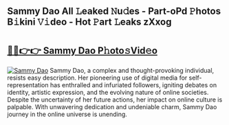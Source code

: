 ## Sammy Dao All 𝙻eaked 𝙽u𝚍es - Part-oPd 𝙿hotos B𝚒kini 𝚅𝚒deo - Hot 𝙿art 𝙻eaks zXxog

# <h2><a href="http://ld7jb9t.urlbe.top/?page=Sammy+Dao">🔗🔗👉👉 Sammy Dao P𝚑oto𝚜Vid𝚎o</a></h2>

[![Sammy Dao](https://i.imgur.com/eBuTRDB.gif)](http://ld7jb9t.urlbe.top/?page=Sammy+Dao)
Sammy Dao, a complex and thought-provoking individual, resists easy description. Her pioneering use of digital media for self-representation has enthralled and infuriated followers, igniting debates on identity, artistic expression, and the evolving nature of online societies. Despite the uncertainty of her future actions, her impact on online culture is palpable. With unwavering dedication and undeniable charm, Sammy Dao journey in the online universe is unending.
